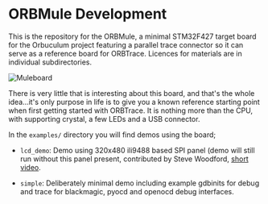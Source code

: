 ORBMule Development
===================

This is the repository for the ORBMule, a minimal STM32F427 target board for the Orbuculum project featuring a parallel trace connector so it can serve as a reference board for ORBTrace.  Licences for materials are in individual subdirectories.

![Muleboard](https://github.com/orbcode/orbmule/raw/main/support/images/muleboard.jpg)

There is very little that is interesting about this board, and that's the whole idea...it's only purpose in life is to give you a known reference starting point
when first getting started with ORBTrace. It is nothing more than the CPU, with supporting crystal, a few LEDs and a USB connector.

In the `examples/` directory you will find demos using the board;

* `lcd_demo`: Demo using 320x480 ili9488 based SPI panel (demo will still run without this panel present, contributed by Steve Woodford, [short video](https://github.com/orbcode/orbmule/raw/main/support/images/lcd.mov).

* `simple`: Deliberately minimal demo including example gdbinits for debug and trace for blackmagic, pyocd and openocd debug interfaces.

